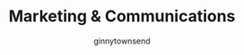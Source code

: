 ---
layout: person
image: ginny.jpg
name: Ginny Townsend
author: ginnytownsend
title: Marketing & Communications
order: 2

social: 
  - account: twitter
    username: GinnySTownsend
  - account: facebook
    username: ginnysarahtownsend
  - account: instagram
    username: ginnystownsend
  - account: spotify
    username: 1253487778
    
---